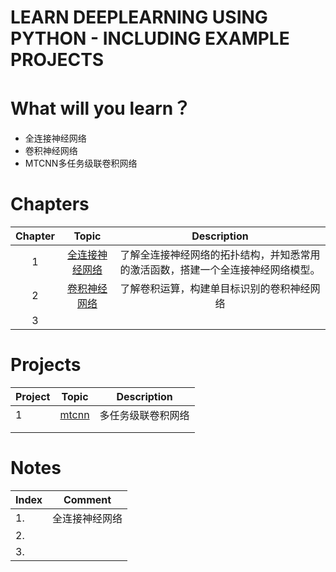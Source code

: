 # LEARN DEEPLEARNING USING PYTHON - INCLUDING EXAMPLE PROJECTS





# What will you learn？

- 全连接神经网络
- 卷积神经网络
- MTCNN多任务级联卷积网络





# Chapters

| Chapter |                            Topic                             |                         Description                          |
| :-----: | :----------------------------------------------------------: | :----------------------------------------------------------: |
|    1    | [全连接神经网络](https://github.com/HibikiJie/Learn-DeepLearning/blob/master/Chapter01.md) | 了解全连接神经网络的拓扑结构，并知悉常用的激活函数，搭建一个全连接神经网络模型。 |
|    2    | [卷积神经网络](https://github.com/HibikiJie/Learn-DeepLearning/blob/master/Chapter02.md) |          了解卷积运算，构建单目标识别的卷积神经网络          |
|    3    |                                                              |                                                              |





# Projects



| Project | Topic                                                        | Description        |
| ------- | ------------------------------------------------------------ | ------------------ |
| 1       | [mtcnn](https://github.com/HibikiJie/Learn-DeepLearning/blob/master/Project%201.md) | 多任务级联卷积网络 |
|         |                                                              |                    |
|         |                                                              |                    |



# Notes

| Index |    Comment     |
| :---- | :------------: |
| 1.    | 全连接神经网络 |
| 2.    |                |
| 3.    |                |

